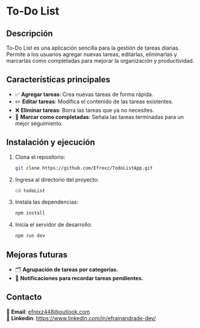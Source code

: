 # To-Do List

## Descripción

To-Do List es una aplicación sencilla para la gestión de tareas diarias. Permite a los usuarios agregar nuevas tareas, editarlas, eliminarlas y marcarlas como completadas para mejorar la organización y productividad.

## Características principales

- ✅ **Agregar tareas**: Crea nuevas tareas de forma rápida.
- ✏️ **Editar tareas**: Modifica el contenido de las tareas existentes.
- ❌ **Eliminar tareas**: Borra las tareas que ya no necesites.
- 📌 **Marcar como completadas**: Señala las tareas terminadas para un mejor seguimiento.

## Instalación y ejecución

1. Clona el repositorio:
   ```sh
   git clone https://github.com/Efrexz/TodoListApp.git
   ```
2. Ingresa al directorio del proyecto:
   ```sh
   cd todoList
   ```
3. Instala las dependencias:
   ```sh
   npm install
   ```
4. Inicia el servidor de desarrollo:
   ```sh
   npm run dev
   ```

## Mejoras futuras

- 🗂 **Agrupación de tareas por categorías.**
- 🔔 **Notificaciones para recordar tareas pendientes.**

## Contacto

📩 **Email**: efrexz448@outlook.com  
💼 **Linkedin**: https://www.linkedin.com/in/efrainandrade-dev/
